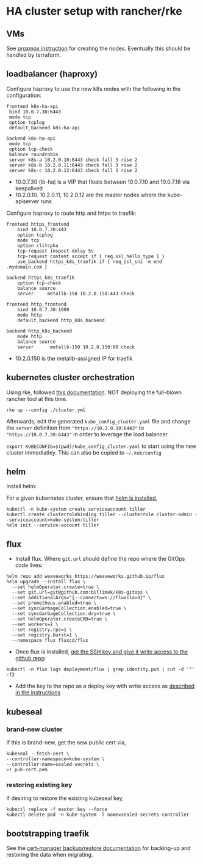 # HA cluster setup with rancher/rke

## VMs

See [proxmox instruction](proxmox/README.md) for creating the nodes.  Eventually this should be handled by terraform.

## loadbalancer (haproxy)

Configure haproxy to use the new k8s nodes with the following in the configuration:

```haproxy
frontend k8s-ha-api
 bind 10.0.7.30:6443
 mode tcp
 option tcplog
 default_backend k8s-ha-api

backend k8s-ha-api
 mode tcp
 option tcp-check
 balance roundrobin
 server k8s-a 10.2.0.10:6443 check fall 3 rise 2
 server k8s-b 10.2.0.11:6443 check fall 3 rise 2
 server k8s-c 10.2.0.12:6443 check fall 3 rise 2
```

* 10.0.7.30 (lb-ha) is a VIP that floats between 10.0.7.10 and 10.0.7.16 via keepalived
* 10.2.0.10. 10.2.0.11, 10.2.0.12 are the master nodes where the kube-apiserver runs

Configure haproxy to route http and https to traefik:

```haproxy
frontend https_frontend
    bind 10.0.7.30:443
    option tcplog
    mode tcp
    option clitcpka
    tcp-request inspect-delay 5s
    tcp-request content accept if { req.ssl_hello_type 1 }
    use_backend https_k8s_traefik if { req_ssl_sni -m end .mydomain.com }

backend https_k8s_traefik
    option tcp-check
    balance source
    server     metallb-150 10.2.0.150:443 check

frontend http_frontend
    bind 10.0.7.30:1080
    mode http
    default_backend http_k8s_backend

backend http_k8s_backend
    mode http
    balance source
    server      metallb-150 10.2.0.150:80 check
```

* 10.2.0.150 is the metallb-assigned IP for traefik


## kubernetes cluster orchestration

Using rke, followed [this documentation](https://rancher.com/docs/rke/v0.1.x/en/).  NOT deploying the full-blown rancher tool at this time.

```shell
rke up --config ./cluster.yml
```

Afterwards, edit the generated `kube_config_cluster.yaml` file and change the `server` definition from `"https://10.2.0.10:6443"` to `"https://10.0.7.30:6443"` in order to leverage the load balancer.

`export KUBECONFIG=$(pwd)/kube_config_cluster.yaml` to start using the new cluster immediatley.  This can also be copied to `~/.kub/config`

## helm

Install helm:

For a given kubernetes cluster, ensure that [helm is installed](https://docs.helm.sh/using_helm/),

```shell
kubectl -n kube-system create serviceaccount tiller
kubectl create clusterrolebinding tiller --clusterrole cluster-admin --serviceaccount=kube-system:tiller
helm init --service-account tiller
```

## flux

* Install flux.  Where `git.url` should define the repo where the GitOps code lives:

```shell
helm repo add weaveworks https://weaveworks.github.io/flux
helm upgrade --install flux \
  --set helmOperator.create=true \
  --set git.url=git@github.com:billimek/k8s-gitops \
  --set additionalArgs="{--connect=ws://fluxcloud}" \
  --set prometheus.enabled=true \
  --set syncGarbageCollection.enabled=true \
  --set syncGarbageCollection.dry=true \
  --set helmOperator.createCRD=true \
  --set workers=2 \
  --set registry.rps=1 \
  --set registry.burst=1 \
  --namespace flux fluxcd/flux
```

* Once flux is installed, [get the SSH key and give it write access to the github repo](https://github.com/weaveworks/flux/blob/master/site/helm-get-started.md#giving-write-access):

```shell
kubectl -n flux logs deployment/flux | grep identity.pub | cut -d '"' -f2
```

* Add the key to the repo as a deploy key with write access as [described in the instructions](https://github.com/weaveworks/flux/blob/master/site/helm-get-started.md#giving-write-access)

## kubeseal

### brand-new cluster

If this is brand-new, get the new public cert via,

```shell
kubeseal --fetch-cert \
--controller-namespace=kube-system \
--controller-name=sealed-secrets \
>! pub-cert.pem
```

### restoring existing key

If desiring to restore the existing kubeseal key,

```shell
kubectl replace -f master.key --force
kubectl delete pod -n kube-system -l name=sealed-secrets-controller
```

## bootstrapping traefik

See the [cert-manager backup/restore documentation](https://docs.cert-manager.io/en/latest/tasks/backup-restore-crds.html) for backing-up and restoring the data when migrating.
